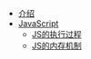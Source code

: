 - [介绍](./)
- [JavaScript](./javascript/)
  - [JS的执行过程](./javascript/base/execute/)
  - [JS的内存机制](./javascript/base/memory/)
